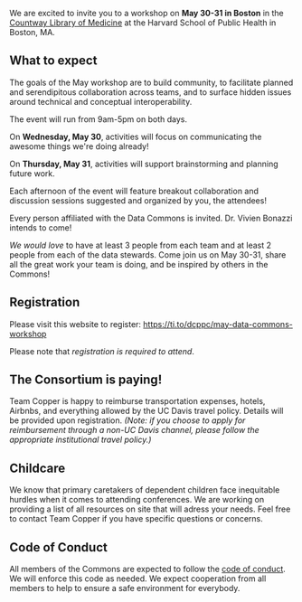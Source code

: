 We are excited to invite you to a workshop on **May 30-31 in Boston** in the
[Countway Library of Medicine](https://www.google.com/maps/place/Countway+Library+of+Medicine/@42.3351702,-71.1058309,17z/data=!3m1!4b1!4m5!3m4!1s0x89e3798eb633f88d:0xc932ca88d645da0b!8m2!3d42.3351663!4d-71.1036369)
at the Harvard School of Public Health in Boston, MA.

## What to expect
The goals of the May workshop are to build community, to facilitate planned and serendipitous collaboration across teams, and to surface hidden issues around technical and conceptual interoperability.

The event will run from 9am-5pm on both days.

On **Wednesday, May 30**, activities will focus on communicating the awesome things we're doing already!

On **Thursday, May 31**, activities will support brainstorming and planning future work.

Each afternoon of the event will feature breakout collaboration and discussion sessions suggested and organized by you, the attendees!

Every person affiliated with the Data Commons is invited. Dr. Vivien Bonazzi intends to come! 

_We would love_ to have at least 3 people from each team and at least 2 people from each of the data stewards. Come join us on May 30-31, share all the great work your team is doing, and be inspired by others in the Commons!

## Registration
Please visit this website to register: https://ti.to/dcppc/may-data-commons-workshop

Please note that _registration is required to attend_.

## The Consortium is paying! 

Team Copper is happy to reimburse transportation expenses, hotels, Airbnbs, and everything allowed by the UC Davis travel policy. Details will be provided upon registration. _(Note: if you choose to apply for reimbursement through a non-UC Davis channel, please follow the appropriate institutional travel policy.)_

## Childcare
We know that primary caretakers of dependent children face inequitable hurdles when it comes to attending conferences. We are working on providing a list of all resources on site that will adress your needs. Feel free to contact Team Copper if you have specific questions or concerns. 

## Code of Conduct
All members of the Commons are expected to follow the [code of conduct](https://github.com/dcppc/dcppc-workshops/blob/master/CODE_OF_CONDUCT.md). We will enforce this code as needed. We expect cooperation from all members to help to ensure a safe environment for everybody. 
